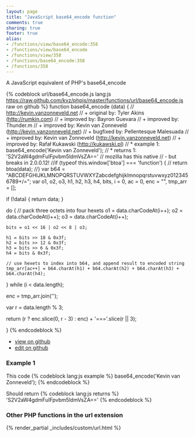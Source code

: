 ```yaml
---
layout: page
title: "JavaScript base64_encode function"
comments: true
sharing: true
footer: true
alias:
- /functions/view/base64_encode:358
- /functions/view/base64_encode
- /functions/view/358
- /functions/base64_encode:358
- /functions/358
---
```

<!-- Generated by Rakefile:build -->
A JavaScript equivalent of PHP's base64_encode

{% codeblock url/base64_encode.js lang:js https://raw.github.com/kvz/phpjs/master/functions/url/base64_encode.js raw on github %}
function base64_encode (data) {
  // http://kevin.vanzonneveld.net
  // +   original by: Tyler Akins (http://rumkin.com)
  // +   improved by: Bayron Guevara
  // +   improved by: Thunder.m
  // +   improved by: Kevin van Zonneveld (http://kevin.vanzonneveld.net)
  // +   bugfixed by: Pellentesque Malesuada
  // +   improved by: Kevin van Zonneveld (http://kevin.vanzonneveld.net)
  // +   improved by: Rafał Kukawski (http://kukawski.pl)
  // *     example 1: base64_encode('Kevin van Zonneveld');
  // *     returns 1: 'S2V2aW4gdmFuIFpvbm5ldmVsZA=='
  // mozilla has this native
  // - but breaks in 2.0.0.12!
  //if (typeof this.window['btoa'] === 'function') {
  //    return btoa(data);
  //}
  var b64 = "ABCDEFGHIJKLMNOPQRSTUVWXYZabcdefghijklmnopqrstuvwxyz0123456789+/=";
  var o1, o2, o3, h1, h2, h3, h4, bits, i = 0,
    ac = 0,
    enc = "",
    tmp_arr = [];

  if (!data) {
    return data;
  }

  do { // pack three octets into four hexets
    o1 = data.charCodeAt(i++);
    o2 = data.charCodeAt(i++);
    o3 = data.charCodeAt(i++);

    bits = o1 << 16 | o2 << 8 | o3;

    h1 = bits >> 18 & 0x3f;
    h2 = bits >> 12 & 0x3f;
    h3 = bits >> 6 & 0x3f;
    h4 = bits & 0x3f;

    // use hexets to index into b64, and append result to encoded string
    tmp_arr[ac++] = b64.charAt(h1) + b64.charAt(h2) + b64.charAt(h3) + b64.charAt(h4);
  } while (i < data.length);

  enc = tmp_arr.join('');

  var r = data.length % 3;

  return (r ? enc.slice(0, r - 3) : enc) + '==='.slice(r || 3);

}
{% endcodeblock %}

 - [view on github](https://github.com/kvz/phpjs/blob/master/functions/url/base64_encode.js)
 - [edit on github](https://github.com/kvz/phpjs/edit/master/functions/url/base64_encode.js)

### Example 1
This code
{% codeblock lang:js example %}
base64_encode('Kevin van Zonneveld');
{% endcodeblock %}

Should return
{% codeblock lang:js returns %}
'S2V2aW4gdmFuIFpvbm5ldmVsZA=='
{% endcodeblock %}


### Other PHP functions in the url extension
{% render_partial _includes/custom/url.html %}
